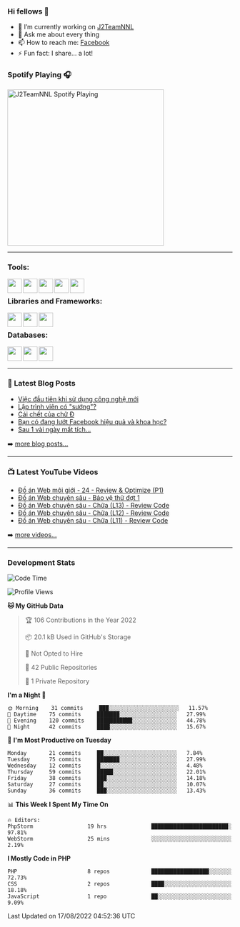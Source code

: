 ### Hi fellows 👋

- 🔭 I’m currently working on [J2TeamNNL]
- 💬 Ask me about every thing
- 📫 How to reach me: [Facebook]
- ⚡ Fun fact: I share... a lot!


### Spotify Playing 🎧
[<img src="https://spotify-playing-git-master.j2teamnnl.vercel.app/api/spotify-playing" alt="J2TeamNNL Spotify Playing" width="350" />](https://open.spotify.com/user/31ghget3jspvgpjwbv5pcwli3smab)

---

### Tools:
<img align='left' height="32" width="32" src="https://cdn.jsdelivr.net/npm/simple-icons@4.8.0/icons/sublimetext.svg" />
<img align='left' height="32" width="32" src="https://cdn.jsdelivr.net/npm/simple-icons@4.8.0/icons/phpstorm.svg" />
<img align='left' height="32" width="32" src="https://cdn.jsdelivr.net/npm/simple-icons@4.8.0/icons/xampp.svg" />
<img align='left' height="32" width="32" src="https://cdn.jsdelivr.net/npm/simple-icons@4.8.0/icons/laragon.svg" />
<img align='left' height="32" width="32" src="https://cdn.jsdelivr.net/npm/simple-icons@4.8.0/icons/docker.svg" />
<br>

### Libraries and Frameworks:
<img align='left' height="32" width="32" src="https://cdn.jsdelivr.net/npm/simple-icons@4.8.0/icons/jquery.svg" />
<img align='left' height="32" width="32" src="https://cdn.jsdelivr.net/npm/simple-icons@4.8.0/icons/laravel.svg" />
<img align='left' height="32" width="32" src="https://cdn.jsdelivr.net/npm/simple-icons@4.8.0/icons/nuxt-dot-js.svg" />
<br>

### Databases:
<img align='left' height="32" width="32" src="https://cdn.jsdelivr.net/npm/simple-icons@4.8.0/icons/mysql.svg" />
<img align='left' height="32" width="32" src="https://cdn.jsdelivr.net/npm/simple-icons@4.8.0/icons/postgresql.svg" />
<img align='left' height="32" width="32" src="https://cdn.jsdelivr.net/npm/simple-icons@4.8.0/icons/elasticsearch.svg" />

<br>
<br>

---

### 📕 Latest Blog Posts
<!-- BLOG-POST-LIST:START -->
- [Việc đầu tiên khi sử dụng công nghệ mới](https://j2teamnnl.blogspot.com/2020/07/viec-au-tien-khi-su-dung-cong-nghe-moi.html)
- [Lập trình viên có &quot;sướng&quot;?](https://j2teamnnl.blogspot.com/2020/03/lap-trinh-vien-co.html)
- [Cái chết của chữ Đ](https://j2teamnnl.blogspot.com/2020/01/cai-chet-cua-chu.html)
- [Bạn có đang lướt Facebook hiệu quả và khoa học?](https://j2teamnnl.blogspot.com/2019/08/ban-co-ang-luot-web-hieu-qua-va-khoa-hoc.html)
- [Sau 1 vài ngày mất tích...](https://j2teamnnl.blogspot.com/2019/08/sau-1-vai-ngay-mat-tich.html)
<!-- BLOG-POST-LIST:END -->
➡️ [more blog posts...](https://j2teamnnl.blogspot.com)

---

### 📺 Latest YouTube Videos
<!-- YOUTUBE:START -->
- [Đồ án Web môi giới - 24 - Review &amp; Optimize &lpar;P1&rpar;](https://www.youtube.com/watch?v=1TaYylUSGd4)
- [Đồ án Web chuyên sâu - Bảo vệ thử đợt 1](https://www.youtube.com/watch?v=jlWd1FY3iy8)
- [Đồ án Web chuyên sâu - Chữa &lpar;L13&rpar; - Review Code](https://www.youtube.com/watch?v=wzfVKADF2Qg)
- [Đồ án Web chuyên sâu - Chữa &lpar;L12&rpar; - Review Code](https://www.youtube.com/watch?v=RhlsdUa0T1Y)
- [Đồ án Web chuyên sâu - Chữa &lpar;L11&rpar; - Review Code](https://www.youtube.com/watch?v=JnWCEk8TSng)
<!-- YOUTUBE:END -->
➡️ [more videos...](https://www.youtube.com/j2teamnnl)

---
### Development Stats
<!--START_SECTION:waka-->
![Code Time](http://img.shields.io/badge/Code%20Time-3%2C289%20hrs%2020%20mins-blue)

![Profile Views](http://img.shields.io/badge/Profile%20Views-73-blue)

**🐱 My GitHub Data** 

> 🏆 106 Contributions in the Year 2022
 > 
> 📦 20.1 kB Used in GitHub's Storage 
 > 
> 🚫 Not Opted to Hire
 > 
> 📜 42 Public Repositories 
 > 
> 🔑 1 Private Repository 
 > 
**I'm a Night 🦉** 

```text
🌞 Morning    31 commits     ███░░░░░░░░░░░░░░░░░░░░░░   11.57% 
🌆 Daytime    75 commits     ███████░░░░░░░░░░░░░░░░░░   27.99% 
🌃 Evening    120 commits    ███████████░░░░░░░░░░░░░░   44.78% 
🌙 Night      42 commits     ████░░░░░░░░░░░░░░░░░░░░░   15.67%

```
📅 **I'm Most Productive on Tuesday** 

```text
Monday       21 commits     ██░░░░░░░░░░░░░░░░░░░░░░░   7.84% 
Tuesday      75 commits     ███████░░░░░░░░░░░░░░░░░░   27.99% 
Wednesday    12 commits     █░░░░░░░░░░░░░░░░░░░░░░░░   4.48% 
Thursday     59 commits     █████░░░░░░░░░░░░░░░░░░░░   22.01% 
Friday       38 commits     ███░░░░░░░░░░░░░░░░░░░░░░   14.18% 
Saturday     27 commits     ██░░░░░░░░░░░░░░░░░░░░░░░   10.07% 
Sunday       36 commits     ███░░░░░░░░░░░░░░░░░░░░░░   13.43%

```


📊 **This Week I Spent My Time On** 

```text
🔥 Editors: 
PhpStorm                 19 hrs              ████████████████████████░   97.81% 
WebStorm                 25 mins             ░░░░░░░░░░░░░░░░░░░░░░░░░   2.19%

```

**I Mostly Code in PHP** 

```text
PHP                      8 repos             ██████████████████░░░░░░░   72.73% 
CSS                      2 repos             ████░░░░░░░░░░░░░░░░░░░░░   18.18% 
JavaScript               1 repo              ██░░░░░░░░░░░░░░░░░░░░░░░   9.09%

```



 Last Updated on 17/08/2022 04:52:36 UTC
<!--END_SECTION:waka-->


[J2TeamNNL]: https://j2teamnnl.com/
[Facebook]: https://fb.me/j2teamnnl
